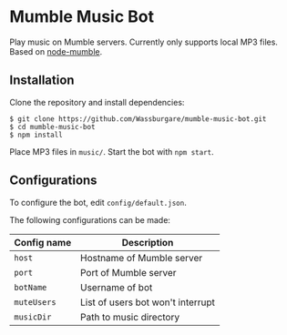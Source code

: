 # Mumble Music Bot

Play music on Mumble servers. Currently only supports local MP3 files. Based on [node-mumble](https://github.com/Rantanen/node-mumble).

## Installation

Clone the repository and install dependencies:  
```
$ git clone https://github.com/Wassburgare/mumble-music-bot.git
$ cd mumble-music-bot
$ npm install
```
Place MP3 files in `music/`. Start the bot with `npm start`.

## Configurations

To configure the bot, edit `config/default.json`.  

The following configurations can be made:

| <center>Config name</center> | <center>Description</center> |
| --- | --- |
| `host` | Hostname of Mumble server |
| `port` | Port of Mumble server |
| `botName` | Username of bot |
| `muteUsers` | List of users bot won't interrupt | 
| `musicDir` | Path to music directory |
